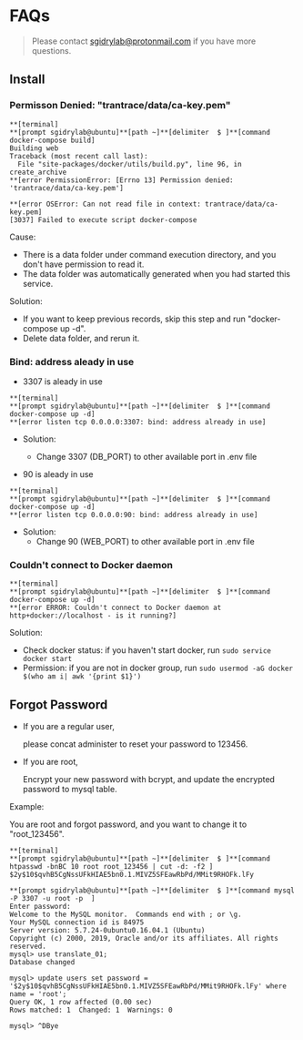 # FAQs

> Please contact [sgidrylab@protonmail.com](mailto:sgidrylab@protonmail.com) if you have more questions.

## Install

### Permisson Denied: "trantrace/data/ca-key.pem"

```
**[terminal]
**[prompt sgidrylab@ubuntu]**[path ~]**[delimiter  $ ]**[command docker-compose build]
Building web
Traceback (most recent call last):
  File "site-packages/docker/utils/build.py", line 96, in create_archive
**[error PermissionError: [Errno 13] Permission denied: 'trantrace/data/ca-key.pem']

**[error OSError: Can not read file in context: trantrace/data/ca-key.pem]
[3037] Failed to execute script docker-compose
```

Cause:
  - There is a data folder under command execution directory, and you don't have permission to read it.
  - The data folder was automatically generated when you had started this service.

Solution:
  - If you want to keep previous records, skip this step and run "docker-compose up -d".
  - Delete data folder, and rerun it.

### Bind: address aleady in use

- 3307 is aleady in use

```
**[terminal]
**[prompt sgidrylab@ubuntu]**[path ~]**[delimiter  $ ]**[command docker-compose up -d]
**[error listen tcp 0.0.0.0:3307: bind: address already in use]
```

 - Solution:
    - Change 3307 (DB_PORT) to other available port in .env file

- 90 is aleady in use

```
**[terminal]
**[prompt sgidrylab@ubuntu]**[path ~]**[delimiter  $ ]**[command docker-compose up -d]
**[error listen tcp 0.0.0.0:90: bind: address already in use]
```

 - Solution:
    - Change 90 (WEB_PORT) to other available port in .env file

### Couldn't connect to Docker daemon

```
**[terminal]
**[prompt sgidrylab@ubuntu]**[path ~]**[delimiter  $ ]**[command docker-compose up -d]
**[error ERROR: Couldn't connect to Docker daemon at http+docker://localhost - is it running?]
```

Solution:
  - Check docker status: if you haven't start docker, run ```sudo service docker start```
  - Permission: if you are not in docker group, run ```sudo usermod -aG docker $(who am i| awk '{print $1}') ```

## Forgot Password

- If you are a regular user,

  please concat administer to reset your password to 123456.

- If you are root,

  Encrypt your new password with bcrypt, and update the encrypted password to mysql table.

Example:

You are root and forgot password, and you want to change it to "root_123456".

```
**[terminal]
**[prompt sgidrylab@ubuntu]**[path ~]**[delimiter  $ ]**[command htpasswd -bnBC 10 root root_123456 | cut -d: -f2 ]
$2y$10$qvhB5CgNssUFkHIAE5bn0.1.MIVZ5SFEawRbPd/MMit9RHOFk.lFy

**[prompt sgidrylab@ubuntu]**[path ~]**[delimiter  $ ]**[command mysql -P 3307 -u root -p  ]
Enter password:
Welcome to the MySQL monitor.  Commands end with ; or \g.
Your MySQL connection id is 84975
Server version: 5.7.24-0ubuntu0.16.04.1 (Ubuntu)
Copyright (c) 2000, 2019, Oracle and/or its affiliates. All rights reserved.
mysql> use translate_01;
Database changed

mysql> update users set password = '$2y$10$qvhB5CgNssUFkHIAE5bn0.1.MIVZ5SFEawRbPd/MMit9RHOFk.lFy' where name = 'root';
Query OK, 1 row affected (0.00 sec)
Rows matched: 1  Changed: 1  Warnings: 0

mysql> ^DBye
```
